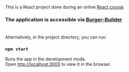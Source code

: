 
This is a React project done during an online [React course](https://www.udemy.com/react-the-complete-guide-incl-redux/)

### The application is accessible via [Burger-Builder](https://burger-builder-react-9f1de.web.app)


#
Alternatively, in the project directory, you can run:

### `npm start`

Runs the app in the development mode.<br>
Open [http://localhost:3000](http://localhost:3000) to view it in the browser.

